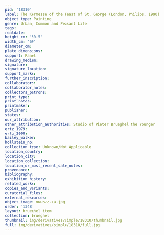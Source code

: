 ```yaml
---
pid: '18310'
label: The Kermesse of the Feast of St. George (London, Philips, 1990)
object_type: Painting
genre: Urban, Common and Peasant Life
tags: 
realdate: 
height_cm: '50.5'
width_cm: '69'
diameter_cm: 
plate_dimensions: 
support: Panel
drawing_medium: 
signature: 
signature_location: 
support_marks: 
further_inscription: 
collaborators: 
collaborator_notes: 
collectors_patrons: 
print_type: 
print_notes: 
printmaker: 
publisher: 
states: 
our_attribution: 
other_attribution_authorities: Studio of Pieter Brueghel the Younger
ertz_1979: 
ertz_2008: 
bailey_walker: 
hollstein_no: 
collection_type: Unknown/Not Applicable
location_country: 
location_city: 
location_collection: 
location_or_most_recent_sale_notes: 
provenance: 
bibliography: 
exhibition_history: 
related_works: 
copies_and_variants: 
curatorial_files: 
external_resources: 
object_image: RKD372.1a.jpg
order: '1348'
layout: brueghel_item
collection: brueghel
thumbnail: img/derivatives/simple/18310/thumbnail.jpg
full: img/derivatives/simple/18310/full.jpg
---
```

